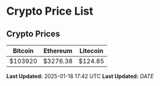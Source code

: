 # Crypto Price List

## Crypto Prices
| Bitcoin | Ethereum | Litecoin |
| ------- | -------- | -------- |
| $103920 | $3276.38 | $124.85 |
**Last Updated:** 2025-01-18 17:42 UTC
**Last Updated:** $DATE$
